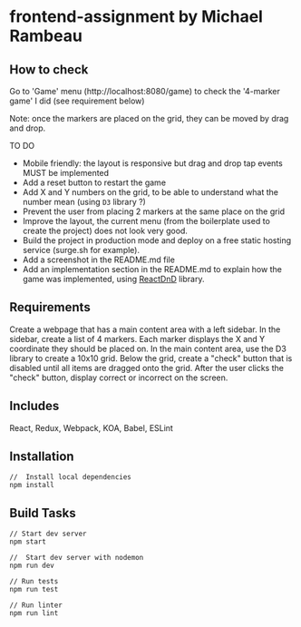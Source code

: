 # frontend-assignment by Michael Rambeau

## How to check

Go to 'Game' menu (http://localhost:8080/game) to check the '4-marker game' I did (see requirement below)

Note: once the markers are placed on the grid, they can be moved by drag and drop.

TO DO

* Mobile friendly: the layout is responsive but drag and drop tap events MUST be implemented
* Add a reset button to restart the game
* Add X and Y numbers on the grid, to be able to understand what the number mean (using `D3` library ?)
* Prevent the user from placing 2 markers at the same place on the grid
* Improve the layout, the current menu (from the boilerplate used to create the project) does not look very good.
* Build the project in production mode and deploy on a free static hosting service (surge.sh for example).
* Add a screenshot in the README.md file
* Add an implementation section in the README.md to explain how the game was implemented, using [ReactDnD](https://github.com/gaearon/react-dnd) library.


## Requirements
Create a webpage that has a main content area with a left sidebar.
In the sidebar, create a list of 4 markers.
Each marker displays the X and Y coordinate they should be placed on.
In the main content area, use the D3 library to create a 10x10 grid.
Below the grid, create a "check" button that is disabled until all items are dragged onto the grid.
After the user clicks the "check" button, display correct or incorrect on the screen.

## Includes
React, Redux, Webpack, KOA, Babel, ESLint

## Installation
```node
//  Install local dependencies
npm install
```

## Build Tasks
```node
// Start dev server
npm start

//  Start dev server with nodemon
npm run dev

// Run tests
npm run test

// Run linter
npm run lint
```
